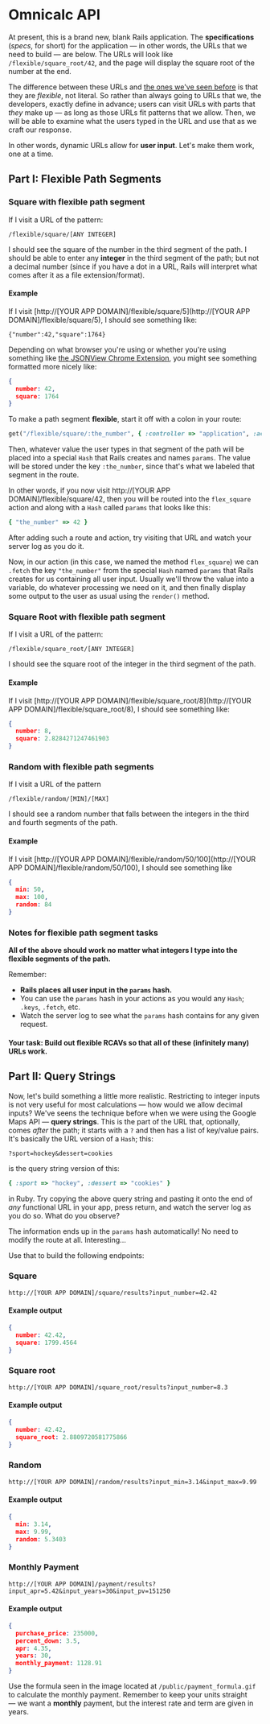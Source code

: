 # Omnicalc API

At present, this is a brand new, blank Rails application. The **specifications** (_specs_, for short) for the application — in other words, the URLs that we need to build — are below. The URLs will look like `/flexible/square_root/42`, and the page will display the square root of the number at the end.

The difference between these URLs and [the ones we've seen before](https://chapters.firstdraft.com/chapters/779) is that they are _flexible_, not literal. So rather than always going to URLs that we, the developers, exactly define in advance; users can visit URLs with parts that _they_ make up — as long as those URLs fit patterns that we allow. Then, we will be able to examine what the users typed in the URL and use that as we craft our response.

In other words, dynamic URLs allow for **user input**. Let's make them work, one at a time.

## Part I: Flexible Path Segments

### Square with flexible path segment

If I visit a URL of the pattern:

```
/flexible/square/[ANY INTEGER]
```

I should see the square of the number in the third segment of the path. I should be able to enter any **integer** in the third segment of the path; but not a decimal number (since if you have a dot in a URL, Rails will interpret what comes after it as a file extension/format).

#### Example

If I visit [http://[YOUR APP DOMAIN]/flexible/square/5](http://[YOUR APP DOMAIN]/flexible/square/5), I should see something like:

```
{"number":42,"square":1764}
```

Depending on what browser you're using or whether you're using something like [the JSONView Chrome Extension](https://chrome.google.com/webstore/detail/jsonview/chklaanhfefbnpoihckbnefhakgolnmc?hl=en), you might see something formatted more nicely like:

```json
{
  number: 42,
  square: 1764
}
```

To make a path segment **flexible**, start it off with a colon in your route:

```ruby
get("/flexible/square/:the_number", { :controller => "application", :action => "flex_square" })
```

Then, whatever value the user types in that segment of the path will be placed into a special `Hash` that Rails creates and names `params`. The value will be stored under the key `:the_number`, since that's what we labeled that segment in the route.

In other words, if you now visit http://[YOUR APP DOMAIN]/flexible/square/42, then you will be routed into the `flex_square` action and along with a `Hash` called `params` that looks like this:

```ruby
{ "the_number" => 42 }
```

After adding such a route and action, try visiting that URL and watch your server log as you do it.

Now, in our action (in this case, we named the method `flex_square`) we can `.fetch` the key `"the_number"` from the special `Hash` named `params` that Rails creates for us containing all user input. Usually we'll throw the value into a variable, do whatever processing we need on it, and then finally display some output to the user as usual using the `render()` method.

### Square Root with flexible path segment

If I visit a URL of the pattern:

```
/flexible/square_root/[ANY INTEGER]
```

I should see the square root of the integer in the third segment of the path.

#### Example

If I visit [http://[YOUR APP DOMAIN]/flexible/square_root/8](http://[YOUR APP DOMAIN]/flexible/square_root/8), I should see something like:

```json
{
  number: 8,
  square: 2.8284271247461903
}
```

### Random with flexible path segments

If I visit a URL of the pattern

```
/flexible/random/[MIN]/[MAX]
```

I should see a random number that falls between the integers in the third and fourth segments of the path.

#### Example

If I visit [http://[YOUR APP DOMAIN]/flexible/random/50/100](http://[YOUR APP DOMAIN]/flexible/random/50/100), I should see something like

```json
{
  min: 50,
  max: 100,
  random: 84
}
```

### Notes for flexible path segment tasks

**All of the above should work no matter what integers I type into the flexible segments of the path.**

Remember:

 - **Rails places all user input in the `params` hash.**
 - You can use the `params` hash in your actions as you would any `Hash`; `.keys`, `.fetch`, etc.
 - Watch the server log to see what the `params` hash contains for any given request.

#### Your task: Build out flexible RCAVs so that all of these (infinitely many) URLs work.

## Part II: Query Strings

Now, let's build something a little more realistic. Restricting to integer inputs is not very useful for most calculations — how would we allow decimal inputs? We've seens the technique before when we were using the Google Maps API — **query strings**. This is the part of the URL that, optionally, comes _after_ the path; it starts with a `?` and then has a list of key/value pairs. It's basically the URL version of a `Hash`; this:

```
?sport=hockey&dessert=cookies
```

is the query string version of this:

```ruby
{ :sport => "hockey", :dessert => "cookies" }
```

in Ruby. Try copying the above query string and pasting it onto the end of _any_ functional URL in your app, press return, and watch the server log as you do so. What do you observe?

The information ends up in the `params` hash automatically! No need to modify the route at all. Interesting...

Use that to build the following endpoints:

### Square

```
http://[YOUR APP DOMAIN]/square/results?input_number=42.42
```

#### Example output

```json
{
  number: 42.42,
  square: 1799.4564
}
```

### Square root

```
http://[YOUR APP DOMAIN]/square_root/results?input_number=8.3
```

#### Example output

```json
{
  number: 42.42,
  square_root: 2.8809720581775866
}
```

### Random

```
http://[YOUR APP DOMAIN]/random/results?input_min=3.14&input_max=9.99
```

#### Example output

```json
{
  min: 3.14,
  max: 9.99,
  random: 5.3403
}
```

### Monthly Payment

```
http://[YOUR APP DOMAIN]/payment/results?input_apr=5.42&input_years=30&input_pv=151250
```

#### Example output

```json
{
  purchase_price: 235000,
  percent_down: 3.5,
  apr: 4.35,
  years: 30,
  monthly_payment: 1128.91
}
```

Use the formula seen in the image located at `/public/payment_formula.gif` to calculate the monthly payment. Remember to keep your units straight — we want a **monthly** payment, but the interest rate and term are given in years.
